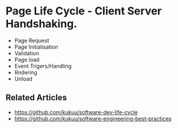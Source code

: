# Page Life Cycle - Client Server Handshaking.

- Page Request
- Page Initialisation
- Validation
- Page load
- Event Trigers/Handling
- Rndering
- Unload

## Related Articles
- https://github.com/kukuu/software-dev-life-cycle
- https://github.com/kukuu/software-engineering-best-practices
